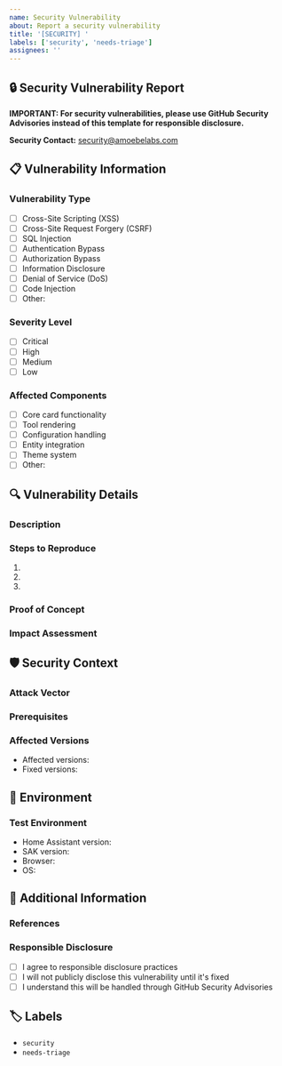 ```yaml
---
name: Security Vulnerability
about: Report a security vulnerability
title: '[SECURITY] '
labels: ['security', 'needs-triage']
assignees: ''
---
```


## 🔒 Security Vulnerability Report

**IMPORTANT: For security vulnerabilities, please use GitHub Security Advisories instead of this template for responsible disclosure.**

**Security Contact:** security@amoebelabs.com

## 📋 Vulnerability Information

### Vulnerability Type
- [ ] Cross-Site Scripting (XSS)
- [ ] Cross-Site Request Forgery (CSRF)
- [ ] SQL Injection
- [ ] Authentication Bypass
- [ ] Authorization Bypass
- [ ] Information Disclosure
- [ ] Denial of Service (DoS)
- [ ] Code Injection
- [ ] Other:

### Severity Level
- [ ] Critical
- [ ] High
- [ ] Medium
- [ ] Low

### Affected Components
<!-- Which parts of the SAK card are affected? -->
- [ ] Core card functionality
- [ ] Tool rendering
- [ ] Configuration handling
- [ ] Entity integration
- [ ] Theme system
- [ ] Other:

## 🔍 Vulnerability Details

### Description
<!-- A clear description of the vulnerability -->

### Steps to Reproduce
<!-- Detailed steps to reproduce the vulnerability -->
1.
2.
3.

### Proof of Concept
<!-- If applicable, provide a proof of concept -->

### Impact Assessment
<!-- What is the potential impact of this vulnerability? -->

## 🛡️ Security Context

### Attack Vector
<!-- How could this vulnerability be exploited? -->

### Prerequisites
<!-- What conditions are required for exploitation? -->

### Affected Versions
<!-- Which versions are affected? -->
- Affected versions:
- Fixed versions:

## 🔧 Environment

### Test Environment
- Home Assistant version:
- SAK version:
- Browser:
- OS:

## 📝 Additional Information

### References
<!-- Any relevant security advisories or CVE numbers -->

### Responsible Disclosure
- [ ] I agree to responsible disclosure practices
- [ ] I will not publicly disclose this vulnerability until it's fixed
- [ ] I understand this will be handled through GitHub Security Advisories

## 🏷️ Labels

<!-- The following labels will be automatically applied -->
- `security`
- `needs-triage`
